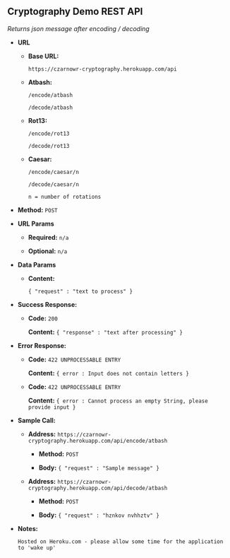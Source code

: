 **Cryptography Demo REST API**
----
  _Returns json message after encoding / decoding_

* **URL**

    * **Base URL:**

        `https://czarnowr-cryptography.herokuapp.com/api`

    * **Atbash:** 
    
       `/encode/atbash` 
    
       `/decode/atbash`
    
    * **Rot13:**
    
       `/encode/rot13` 
        
       `/decode/rot13` 
       
    * **Caesar:**
    
       `/encode/caesar/n` 
        
       `/decode/caesar/n` 
       
       `n = number of rotations`

* **Method:** `POST`
  
*  **URL Params**

   * **Required:** `n/a`

   * **Optional:** `n/a`

* **Data Params**

  * **Content:** 
    
    `{ "request" : "text to process" }`

* **Success Response:**

  * **Code:** `200`
  
    **Content:** `{ "response" : "text after processing" }`
 
* **Error Response:**

  * **Code:** `422 UNPROCESSABLE ENTRY`
  
    **Content:** `{ error : Input does not contain letters }`  
    
  * **Code:** `422 UNPROCESSABLE ENTRY`
    
    **Content:** `{ error : Cannot process an empty String, please provide input }`

* **Sample Call:**
        
  * **Address:** `https://czarnowr-cryptography.herokuapp.com/api/encode/atbash`
        
    * **Method:**  `POST`
        
    * **Body:**    `{ "request" : "Sample message" }`  
     
     
  * **Address:** `https://czarnowr-cryptography.herokuapp.com/api/decode/atbash`
          
    * **Method:**  `POST`
          
    * **Body:**    `{ "request" : "hznkov nvhhztv" }` 

* **Notes:**

    `Hosted on Heroku.com - please allow some time for the application to 'wake up'`